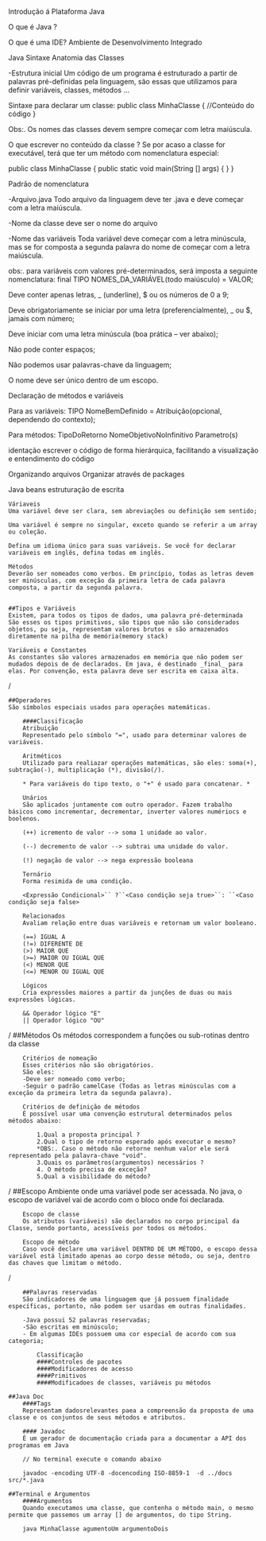 Introdução á Plataforma Java

O que é Java ?

O que é uma  IDE?
Ambiente de Desenvolvimento Integrado
 
Java Sintaxe 
Anatomia das Classes

-Estrutura inicial
	Um código de um programa é estruturado a partir de palavras pré-definidas pela linguagem, são essas que utilizamos para definir variáveis, classes, métodos ...

Sintaxe para declarar um classe:
public class MinhaClasse {
	//Conteúdo do código
}

Obs:. Os nomes das classes devem sempre começar com letra maiúscula.

O que escrever no conteúdo da classe ?
	Se por acaso a classe for executável, terá que ter um método com nomenclatura especial:
 
public class MinhaClasse {
	public static void main(String [] args) {
	}
}

Padrão de nomenclatura

-Arquivo.java
	Todo arquivo da linguagem deve ter .java e deve começar com a letra maiúscula. 

-Nome da classe deve ser o nome do arquivo

-Nome das variáveis
	Toda variável deve começar com a letra minúscula, mas se for composta a segunda palavra do nome de começar com a letra maiúscula.

obs:. para variáveis com valores pré-determinados, será imposta a seguinte nomenclatura:
	final TIPO NOMES_DA_VARIÁVEL(todo maiúsculo) = VALOR;   

Deve conter apenas letras, _ (underline), $ ou os números de 0 a 9;

Deve obrigatoriamente se iniciar por uma letra (preferencialmente), _ ou $, jamais com número;

Deve iniciar com uma letra minúscula (boa prática – ver abaixo);

Não pode conter espaços;

Não podemos usar palavras-chave da linguagem;

O nome deve ser único dentro de um escopo.

Declaração de métodos e variáveis

Para as variáveis:
TIPO NomeBemDefinido = Atribuição(opcional, dependendo do contexto);

Para métodos:
TipoDoRetorno NomeObjetivoNoInfinitivo Parametro(s)

identação
escrever o código de forma hierárquica, facilitando a visualização e entendimento do código

Organizando arquivos
Organizar através de packages

Java beans 
estruturação de escrita

    Váriaveis
    Uma variável deve ser clara, sem abreviações ou definição sem sentido;

    Uma variável é sempre no singular, exceto quando se referir a um array ou coleção.

    Defina um idioma único para suas variáveis. Se você for declarar variáveis em inglês, defina todas em inglês.

    Métodos
    Deverão ser nomeados como verbos. Em princípio, todas as letras devem ser minúsculas, com exceção da primeira letra de cada palavra composta, a partir da segunda palavra.


	##Tipos e Variáveis
	Existem, para todos os tipos de dados, uma palavra pré-determinada
	São esses os tipos primitivos, são tipos que não são considerados objetos, pu seja, representam valores brutos e são armazenados diretamente na pilha de memória(memory stack) 

	Variáveis e Constantes
	As constantes são valores armazenados em memória que não podem ser mudados depois de de declarados. Em java, é destinado _final_ para elas. Por convenção, esta palavra deve ser escrita em caixa alta.

/

	##Operadores
	São símbolos especiais usados para operações matemáticas.

		####Classificação
		Atribuição
		Representado pelo símbolo "=", usado para determinar valores de variáveis.

		Aritméticos
		Utilizado para realiazar operações matemáticas, são eles: soma(+), subtração(-), multiplicação (*), divisão(/).

		* Para variáveis do tipo texto, o "+" é usado para concatenar. *

		Unários 
		São aplicados juntamente com outro operador. Fazem trabalho básicos como incrementar, decrementar, inverter valores numériocs e boolenos.

		(++) icremento de valor --> soma 1 unidade ao valor.

		(--) decremento de valor --> subtrai uma unidade do valor.

		(!) negação de valor --> nega expressão booleana

		Ternário
		Forma resimida de uma condição.

		<Expressão Condicional>`` ?``<Caso condição seja true>``: ``<Caso condição seja false>
		
		Relacionados
		Avaliam relação entre duas variáveis e retornam um valor booleano.

		(==) IGUAL A
		(!=) DIFERENTE DE
		(>) MAIOR QUE
		(>=) MAIOR OU IGUAL QUE 
		(<) MENOR QUE
		(<=) MENOR OU IGUAL QUE

		Lógicos
		Cria expressões maiores a partir da junções de duas ou mais expressões lógicas.

		&& Operador lógico "E"
		|| Operador lógico "OU"

/
		##Métodos 
		Os métodos correspondem a funções ou sub-rotinas dentro da classe

		Critérios de nomeação
		Esses critérios não são obrigatórios.
		São eles:
		-Deve ser nomeado como verbo;
		-Seguir o padrão camelCase (Todas as letras minúsculas com a exceção da primeira letra da segunda palavra).

		Critérios de definição de métodos
		É possível usar uma convenção estrutural determinados pelos métodos abaixo:

			1.Qual a proposta principal ?
			2.Qual o tipo de retorno esperado após executar o mesmo?
			*OBS:. Caso o método não retorne nenhum valor ele será representado pela palavra-chave "void".
			3.Quais os parâmetros(argumentos) necessários ?
			4. O método precisa de exceção?
			5.Qual a visibilidade do método?

/
		##Escopo
		Ambiente onde uma variável pode ser acessada.
		No java, o escopo de variável vai de acordo com o bloco onde foi declarada.

		Escopo de classe
		Os atributos (variáveis) são declarados no corpo principal da Classe, sendo portanto, acessíveis por todos os métodos.

		Escopo de método
		Caso você declare uma variável DENTRO DE UM MÉTODO, o escopo dessa variável está limitado apenas ao corpo desse método, ou seja, dentro das chaves que limitam o método.
/

		##Palavras reservadas
		São indicadores de uma linguagem que já possuem finalidade específicas, portanto, não podem ser usardas em outras finalidades.

		-Java possui 52 palavras reservadas;
		-São escritas em minúsculo;
		- Em algumas IDEs possuem uma cor especial de acordo com sua categoria;

			Classificação
			####Controles de pacotes
			####Modificadores de acesso
			####Primitivos
			####Modificadoes de classes, variáveis pu métodos

	##Java Doc
		####Tags
		Representam dadosrelevantes paea a compreensão da proposta de uma classe e os conjuntos de seus métodos e atributos.

		#### Javadoc
		É um gerador de documentação criada para a documentar a API dos programas em Java

		// No terminal execute o comando abaixo

		javadoc -encoding UTF-8 -docencoding ISO-8859-1  -d ../docs  src/*.java

	##Terminal e Argumentos 
		####Argumentos
		Quando executamos uma classe, que contenha o método main, o mesmo permite que passemos um array [] de argumentos, do tipo String.
		
		java MinhaClasse agumentoUm argumentoDois






